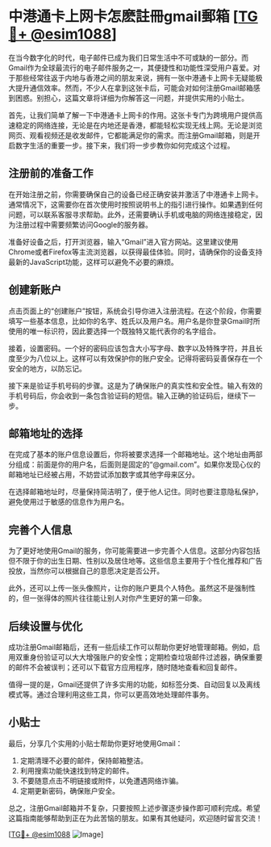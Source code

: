 # 中港通卡上网卡怎麽註冊gmail郵箱 [[TG💪+ @esim1088](https://t.me/s/esim1088)]

在当今数字化的时代，电子邮件已成为我们日常生活中不可或缺的一部分。而Gmail作为全球最流行的电子邮件服务之一，其便捷性和功能性深受用户喜爱。对于那些经常往返于内地与香港之间的朋友来说，拥有一张中港通卡上网卡无疑能极大提升通信效率。然而，不少人在拿到这张卡后，可能会对如何注册Gmail邮箱感到困惑。别担心，这篇文章将详细为你解答这一问题，并提供实用的小贴士。

首先，让我们简单了解一下中港通卡上网卡的作用。这张卡专门为跨境用户提供高速稳定的网络连接，无论是在内地还是香港，都能轻松实现无线上网。无论是浏览网页、观看视频还是收发邮件，它都能满足你的需求。而注册Gmail邮箱，则是开启数字生活的重要一步。接下来，我们将一步步教你如何完成这个过程。

## 注册前的准备工作

在开始注册之前，你需要确保自己的设备已经正确安装并激活了中港通卡上网卡。通常情况下，这需要你在首次使用时按照说明书上的指引进行操作。如果遇到任何问题，可以联系客服寻求帮助。此外，还需要确认手机或电脑的网络连接稳定，因为注册过程中需要频繁访问Google的服务器。

准备好设备之后，打开浏览器，输入“Gmail”进入官方网站。这里建议使用Chrome或者Firefox等主流浏览器，以获得最佳体验。同时，请确保你的设备支持最新的JavaScript功能，这样可以避免不必要的麻烦。

## 创建新账户

点击页面上的“创建账户”按钮，系统会引导你进入注册流程。在这个阶段，你需要填写一些基本信息，比如你的名字、姓氏以及用户名。用户名是你登录Gmail时所使用的唯一标识符，因此要选择一个既独特又能代表你的名字组合。

接着，设置密码。一个好的密码应该包含大小写字母、数字以及特殊字符，并且长度至少为八位以上。这样可以有效保护你的账户安全。记得将密码妥善保存在一个安全的地方，以防忘记。

接下来是验证手机号码的步骤。这是为了确保账户的真实性和安全性。输入有效的手机号码后，你会收到一条包含验证码的短信。输入正确的验证码后，继续下一步。

## 邮箱地址的选择

在完成了基本的账户信息设置后，你将被要求选择一个邮箱地址。这个地址由两部分组成：前面是你的用户名，后面则是固定的“@gmail.com”。如果你发现心仪的邮箱地址已经被占用，不妨尝试添加数字或其他字母来区分。

在选择邮箱地址时，尽量保持简洁明了，便于他人记住。同时也要注意隐私保护，避免使用过于敏感的信息作为用户名。

## 完善个人信息

为了更好地使用Gmail的服务，你可能需要进一步完善个人信息。这部分内容包括但不限于你的出生日期、性别以及居住地等。这些信息主要用于个性化推荐和广告投放，当然你可以根据自己的意愿决定是否公开。

此外，还可以上传一张头像照片，让你的账户更具个人特色。虽然这不是强制性的，但一张得体的照片往往能让别人对你产生更好的第一印象。

## 后续设置与优化

成功注册Gmail邮箱后，还有一些后续工作可以帮助你更好地管理邮箱。例如，启用双重身份验证可以大大增强账户的安全性；定期检查垃圾邮件过滤器，确保重要的邮件不会被误判；还可以下载官方应用程序，随时随地查看和回复邮件。

值得一提的是，Gmail还提供了许多实用的功能，如标签分类、自动回复以及离线模式等。通过合理利用这些工具，你可以更高效地处理邮件事务。

## 小贴士

最后，分享几个实用的小贴士帮助你更好地使用Gmail：

1. 定期清理不必要的邮件，保持邮箱整洁。
2. 利用搜索功能快速找到特定的邮件。
3. 不要随意点击不明链接或附件，以免遭遇网络诈骗。
4. 定期更新密码，确保账户安全。

总之，注册Gmail邮箱并不复杂，只要按照上述步骤逐步操作即可顺利完成。希望这篇指南能够帮助到正在为此苦恼的朋友。如果有其他疑问，欢迎随时留言交流！

[[TG💪+ @esim1088](https://t.me/s/esim1088) ![Image](https://i.postimg.cc/4NQfJmqS/Snipaste-2025-05-13-00-14-12.png)]